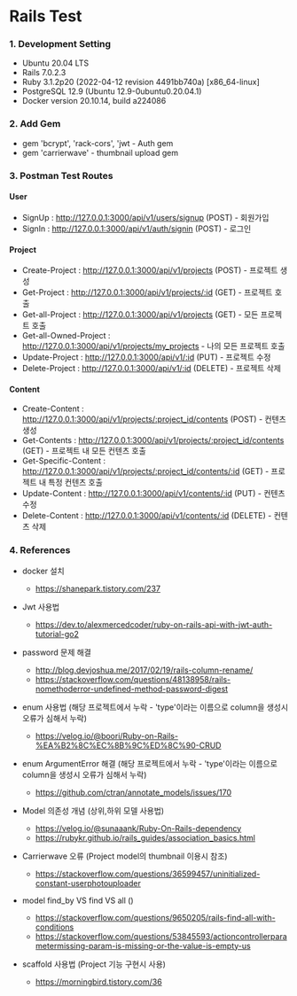 # Rails Test

### 1. Development Setting
- Ubuntu 20.04 LTS
- Rails 7.0.2.3
- Ruby 3.1.2p20 (2022-04-12 revision 4491bb740a) [x86_64-linux]
- PostgreSQL 12.9 (Ubuntu 12.9-0ubuntu0.20.04.1)
- Docker version 20.10.14, build a224086


### 2. Add Gem
- gem 'bcrypt', 'rack-cors', 'jwt - Auth gem
- gem 'carrierwave' - thumbnail upload gem

### 3. Postman Test Routes

#### User

- SignUp : http://127.0.0.1:3000/api/v1/users/signup (POST) - 회원가입
- SignIn : http://127.0.0.1:3000/api/v1/auth/signin (POST) - 로그인

#### Project

- Create-Project : http://127.0.0.1:3000/api/v1/projects (POST) - 프로젝트 생성
- Get-Project : http://127.0.0.1:3000/api/v1/projects/:id (GET) - 프로젝트 호출
- Get-all-Project : http://127.0.0.1:3000/api/v1/projects (GET) - 모든 프로젝트 호출
- Get-all-Owned-Project : http://127.0.0.1:3000/api/v1/projects/my_projects - 나의 모든 프로젝트 호출
- Update-Project : http://127.0.0.1:3000/api/v1/:id (PUT) - 프로젝트 수정
- Delete-Project : http://127.0.0.1:3000/api/v1/:id (DELETE) - 프로젝트 삭제

#### Content

- Create-Content : http://127.0.0.1:3000/api/v1/projects/:project_id/contents (POST) - 컨텐츠 생성
- Get-Contents : http://127.0.0.1:3000/api/v1/projects/:project_id/contents (GET) - 프로젝트 내 모든 컨텐츠 호출
- Get-Specific-Content : http://127.0.0.1:3000/api/v1/projects/:project_id/contents/:id (GET) - 프로젝트 내 특정 컨텐츠 호출
- Update-Content : http://127.0.0.1:3000/api/v1/contents/:id (PUT) - 컨텐츠 수정
- Delete-Content : http://127.0.0.1:3000/api/v1/contents/:id (DELETE) - 컨텐츠 삭제

### 4. References

- docker 설치
  - https://shanepark.tistory.com/237

- Jwt 사용법
  - https://dev.to/alexmercedcoder/ruby-on-rails-api-with-jwt-auth-tutorial-go2

- password 문제 해결
  - http://blog.devjoshua.me/2017/02/19/rails-column-rename/
  - https://stackoverflow.com/questions/48138958/rails-nomethoderror-undefined-method-password-digest

- enum 사용법 (해당 프로젝트에서 누락 - 'type'이라는 이름으로 column을 생성시 오류가 심해서 누락)
  - https://velog.io/@boori/Ruby-on-Rails-%EA%B2%8C%EC%8B%9C%ED%8C%90-CRUD

- enum ArgumentError 해결 (해당 프로젝트에서 누락 - 'type'이라는 이름으로 column을 생성시 오류가 심해서 누락)
  - https://github.com/ctran/annotate_models/issues/170

- Model 의존성 개념 (상위,하위 모델 사용법)
  - https://velog.io/@sunaaank/Ruby-On-Rails-dependency
  - https://rubykr.github.io/rails_guides/association_basics.html

- Carrierwave 오류 (Project model의 thumbnail 이용시 참조)
  - https://stackoverflow.com/questions/36599457/uninitialized-constant-userphotouploader

- model find_by VS find VS all ()
  - https://stackoverflow.com/questions/9650205/rails-find-all-with-conditions
  - https://stackoverflow.com/questions/53845593/actioncontrollerparametermissing-param-is-missing-or-the-value-is-empty-us

- scaffold 사용법 (Project 기능 구현시 사용)
  - https://morningbird.tistory.com/36
